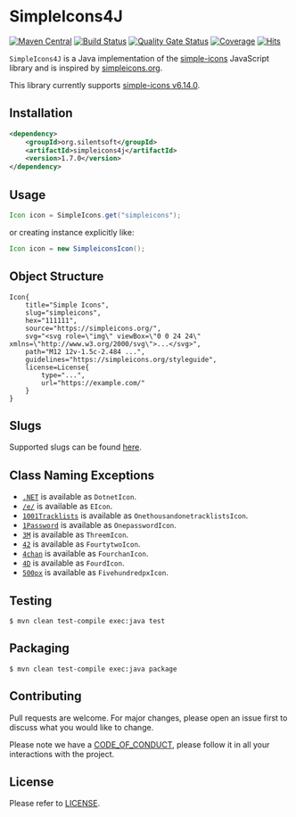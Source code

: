 # SimpleIcons4J

[![Maven Central](https://img.shields.io/maven-central/v/org.silentsoft/simpleicons4j)](https://search.maven.org/artifact/org.silentsoft/simpleicons4j)
[![Build Status](https://app.travis-ci.com/silentsoft/simpleicons4j.svg?branch=main)](https://app.travis-ci.com/silentsoft/simpleicons4j)
[![Quality Gate Status](https://sonarcloud.io/api/project_badges/measure?project=silentsoft_simpleicons4j&metric=alert_status)](https://sonarcloud.io/dashboard?id=silentsoft_simpleicons4j)
[![Coverage](https://sonarcloud.io/api/project_badges/measure?project=silentsoft_simpleicons4j&metric=coverage)](https://sonarcloud.io/dashboard?id=silentsoft_simpleicons4j)
[![Hits](https://hits.sh/github.com/silentsoft/simpleicons4j.svg)](https://hits.sh/github.com/silentsoft/simpleicons4j/)

`SimpleIcons4J` is a Java implementation of the [simple-icons](https://www.npmjs.com/package/simple-icons) JavaScript library and is inspired by [simpleicons.org](https://simpleicons.org).

This library currently supports [simple-icons v6.14.0](https://github.com/simple-icons/simple-icons/releases/tag/6.14.0).

## Installation
```xml
<dependency>
    <groupId>org.silentsoft</groupId>
    <artifactId>simpleicons4j</artifactId>
    <version>1.7.0</version>
</dependency>
```

## Usage
```java
Icon icon = SimpleIcons.get("simpleicons");
```

or creating instance explicitly like:

```java
Icon icon = new SimpleiconsIcon();
```

## Object Structure
```
Icon{
    title="Simple Icons",
    slug="simpleicons",
    hex="111111",
    source="https://simpleicons.org/",
    svg="<svg role=\"img\" viewBox=\"0 0 24 24\" xmlns=\"http://www.w3.org/2000/svg\">...</svg>",
    path="M12 12v-1.5c-2.484 ...",
    guidelines="https://simpleicons.org/styleguide",
    license=License{
        type="...",
        url="https://example.com/"
    }
}
```

## Slugs
Supported slugs can be found [here](slugs.md).

## Class Naming Exceptions
- [`.NET`](https://simpleicons.org/?q=.NET) is available as `DotnetIcon`.
- [`/e/`](https://simpleicons.org/?q=%2Fe%2F) is available as `EIcon`.
- [`1001Tracklists`](https://simpleicons.org/?q=1001Tracklists) is available as `OnethousandonetracklistsIcon`.
- [`1Password`](https://simpleicons.org/?q=1Password) is available as `OnepasswordIcon`.
- [`3M`](https://simpleicons.org/?q=3M) is available as `ThreemIcon`.
- [`42`](https://simpleicons.org/?q=42) is available as `FourtytwoIcon`.
- [`4chan`](https://simpleicons.org/?q=4chan) is available as `FourchanIcon`.
- [`4D`](https://simpleicons.org/?q=4D) is available as `FourdIcon`.
- [`500px`](https://simpleicons.org/?q=500px) is available as `FivehundredpxIcon`.

## Testing
```shell
$ mvn clean test-compile exec:java test
```

## Packaging
```shell
$ mvn clean test-compile exec:java package
```

## Contributing
Pull requests are welcome. For major changes, please open an issue first to discuss what you would like to change.

Please note we have a [CODE_OF_CONDUCT](https://github.com/silentsoft/simpleicons4j/blob/main/CODE_OF_CONDUCT.md), please follow it in all your interactions with the project.

## License
Please refer to [LICENSE](https://github.com/silentsoft/simpleicons4j/blob/main/LICENSE.txt).
